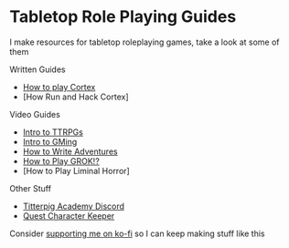 # Tabletop Role Playing Guides

I make resources for tabletop roleplaying games, take a look at some of them

Written Guides
- [How to play Cortex](./ttrpgstuff/howtoplaycortex)
- [How Run and Hack Cortex]

Video Guides
- [Intro to TTRPGs](https://www.youtube.com/watch?v=_gsN7pd-MH8)
- [Intro to GMing](https://www.youtube.com/watch?v=v_Re2VT2KHU)
- [How to Write Adventures](https://www.youtube.com/watch?v=JjcrwJrfCCE)
- [How to Play GROK!?](https://www.youtube.com/watch?v=4DZlGLMy-ek)
- [How to Play Liminal Horror]

Other Stuff
- [Titterpig Academy Discord](https://bit.ly/titterpig)
- [Quest Character Keeper](https://docs.google.com/spreadsheets/d/1XSAJisPELpAplJueMqR7qhHex-FZnL8z6ztDafnC9fY/edit?usp=drive_link)

Consider [supporting me on ko-fi](https://ko-fi.com/pennylescroche) so I can keep making stuff like this
  
